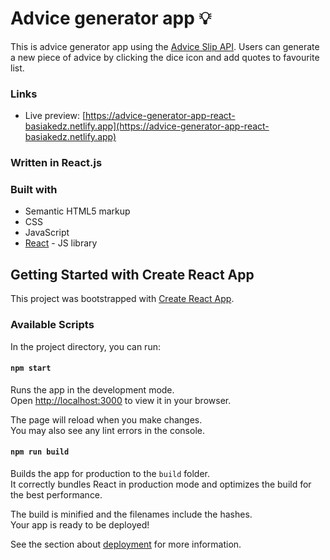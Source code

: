 # Advice generator app 💡

This is advice generator app using the [Advice Slip API](https://api.adviceslip.com).
Users can generate a new piece of advice by clicking the dice icon and add quotes to favourite list.

### Links

- Live preview: [https://advice-generator-app-react-basiakedz.netlify.app](https://advice-generator-app-react-basiakedz.netlify.app)

### Written in React.js

### Built with

- Semantic HTML5 markup
- CSS
- JavaScript
- [React](https://reactjs.org/) - JS library

## Getting Started with Create React App

This project was bootstrapped with [Create React App](https://github.com/facebook/create-react-app).

### Available Scripts

In the project directory, you can run:

#### `npm start`

Runs the app in the development mode.\
Open [http://localhost:3000](http://localhost:3000) to view it in your browser.

The page will reload when you make changes.\
You may also see any lint errors in the console.

#### `npm run build`

Builds the app for production to the `build` folder.\
It correctly bundles React in production mode and optimizes the build for the best performance.

The build is minified and the filenames include the hashes.\
Your app is ready to be deployed!

See the section about [deployment](https://facebook.github.io/create-react-app/docs/deployment) for more information.
